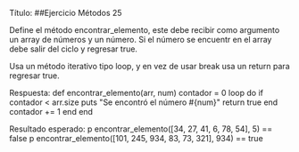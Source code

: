 Título:
##Ejercicio Métodos 25

Define el método encontrar_elemento, este debe recibir como argumento
un array de números y un número. Si el número se encuentr en el array
debe salir del ciclo y regresar true. 

Usa un método iterativo tipo loop, y en vez de usar break usa un return
para regresar true.

Respuesta:
def encontrar_elemento(arr, num)
    contador = 0
    loop do
      if contador < arr.size
          puts "Se encontró el número #{num}"
          return true
        end     
        contador += 1
    end
end

Resultado esperado: 
p encontrar_elemento([34, 27, 41, 6, 78, 54], 5) == false
p encontrar_elemento([101, 245, 934, 83, 73, 321], 934) == true
